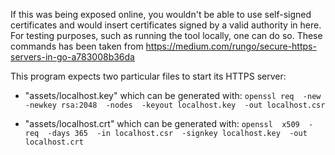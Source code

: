 If this was being exposed online, you wouldn't be able to use self-signed certificates and would insert
certificates signed by a valid authority in here.
For testing purposes, such as running the tool locally, one can do so.
These commands has been taken from https://medium.com/rungo/secure-https-servers-in-go-a783008b36da

This program expects two particular files to start its HTTPS server:

- "assets/localhost.key"
    which can be generated with:
`openssl req  -new  -newkey rsa:2048  -nodes  -keyout localhost.key  -out localhost.csr`

- "assets/localhost.crt"
    which can be generated with:
`openssl  x509  -req  -days 365  -in localhost.csr  -signkey localhost.key  -out localhost.crt`